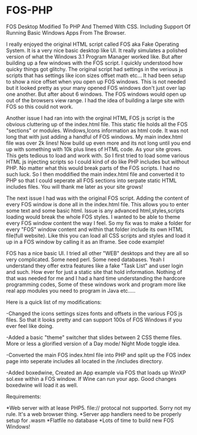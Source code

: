 # FOS-PHP
FOS Desktop Modified To PHP And Themed With CSS.  Including Support Of Running Basic Windows Apps From The Browser.


I really enjoyed the original HTML script called FOS aka Fake Operating System. It is a very nice basic desktop like UI. It really simulates a polished version of what the Windows 3.1 Program Manager worked like. But after building up a few windows with the FOS script. I quickly understood how quicky things got glitchy. The original script had settings in the verious js scripts that has settings like icon sizes offset math etc... It had been setup to show a nice offset when you open up FOS windows. This is not needed but it looked pretty as your many opened FOS windows don't just over lap one another. But after about 6 windows. The FOS windows would open up out of the browsers view range. I had the idea of building a large site with FOS so this could not work.


Another issue I had ran into with the orginal HTML FOS js script is the obvious cluttering up of the index.html file. This static file holds all the FOS "sections" or modules. Windows,Icons information as html code. It was not long that with just adding a handful of FOS windows. My main index.html file was over 2k lines! Now build up even more and its not long until you end up with something with 10k plus lines of HTML code. As your site grows. This gets tedious to load and work with. So I first tried to load some various HTML js injecting scripts so I could kind of do like PHP includes but without PHP. No matter what this would break parts of the FOS scripts. I had no such luck. So I then moddified the main index.html file and converted it to PHP so that I could seperate all FOS sections into serpate static HTML includes files. You will thank me later as your site grows!

The next issue I had was with the original FOS script. Adding the content of every FOS window is done all in the index.html file. This allows you to enter some text and some basic html. Issue is any advanced html,styles,scripts loading would break the whole FOS styles. I wanted to be able to theme every FOS window content the way I feel. So my fix was to make a folder for every "FOS" window content and within that folder include its own HTML file(full website). Like this you can load all CSS scripts and styles and load it up in a FOS window by calling it as an Iframe. See code example!


FOS has a nice basic UI. I tried all other "WEB" desktops and they are all so very complicated. Some need perl. Some need databases. Yeah I understand they offer extra features like a fake "Task List" and user login and such. How ever for just a static site that hold information. Nothing of that was needed for me and I had a hard time understanding the hardcore programming codes, Some of these windows work and program more like real app modules you need to program in Java etc.....




Here is a quick list of my modifications:


-Changed the icons settings sizes fonts and offsets in the various FOS js files. So that it looks pretty and can support 100s of FOS Windows if you ever feel like doing.

-Added a basic "theme" switcher that slides between 2 CSS theme files. More or less a glorified version of a Day mode/ Night Mode toggle idea. 

-Converted the main FOS index.html file into PHP and split up the FOS index page into seperate includes all located in the /includes directory.

-Added boxedwine, Created an App example via FOS that loads up WinXP sol.exe within a FOS window. If Wine can run your app. Good changes boxedwine will load it as well. 




Requirements:



*Web server with at lease PHP5. file:// protocal not supported. Sorry not my rule. It's a web browser thing. 
*Server app handlers need to be properly setup for .wasm
*Flatfile no database
*Lots of time to build new FOS Windows!

